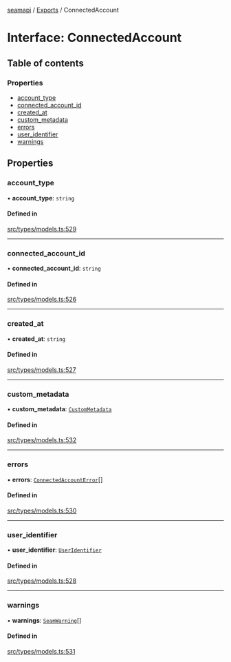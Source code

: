 [seamapi](../README.md) / [Exports](../modules.md) / ConnectedAccount

# Interface: ConnectedAccount

## Table of contents

### Properties

- [account\_type](ConnectedAccount.md#account_type)
- [connected\_account\_id](ConnectedAccount.md#connected_account_id)
- [created\_at](ConnectedAccount.md#created_at)
- [custom\_metadata](ConnectedAccount.md#custom_metadata)
- [errors](ConnectedAccount.md#errors)
- [user\_identifier](ConnectedAccount.md#user_identifier)
- [warnings](ConnectedAccount.md#warnings)

## Properties

### account\_type

• **account\_type**: `string`

#### Defined in

[src/types/models.ts:529](https://github.com/seamapi/javascript/blob/main/src/types/models.ts#L529)

___

### connected\_account\_id

• **connected\_account\_id**: `string`

#### Defined in

[src/types/models.ts:526](https://github.com/seamapi/javascript/blob/main/src/types/models.ts#L526)

___

### created\_at

• **created\_at**: `string`

#### Defined in

[src/types/models.ts:527](https://github.com/seamapi/javascript/blob/main/src/types/models.ts#L527)

___

### custom\_metadata

• **custom\_metadata**: [`CustomMetadata`](../modules.md#custommetadata)

#### Defined in

[src/types/models.ts:532](https://github.com/seamapi/javascript/blob/main/src/types/models.ts#L532)

___

### errors

• **errors**: [`ConnectedAccountError`](ConnectedAccountError.md)[]

#### Defined in

[src/types/models.ts:530](https://github.com/seamapi/javascript/blob/main/src/types/models.ts#L530)

___

### user\_identifier

• **user\_identifier**: [`UserIdentifier`](UserIdentifier.md)

#### Defined in

[src/types/models.ts:528](https://github.com/seamapi/javascript/blob/main/src/types/models.ts#L528)

___

### warnings

• **warnings**: [`SeamWarning`](SeamWarning.md)[]

#### Defined in

[src/types/models.ts:531](https://github.com/seamapi/javascript/blob/main/src/types/models.ts#L531)
